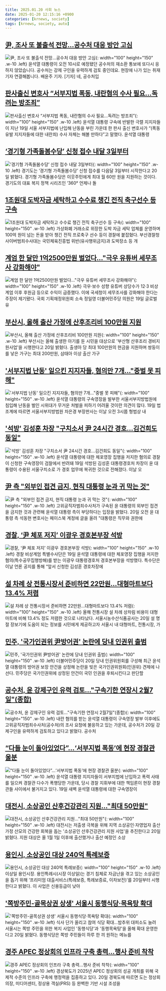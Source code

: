 ```yaml
---
title: 2025.01.20 사회 뉴스
date: 2025-01-20 12:15:16 +0900
categories: [krnews, society]
tags: [krnews, society, auto]
---
```

## [尹, 조사 또 불출석 전망…공수처 대응 방안 고심](https://n.news.naver.com/mnews/article/422/0000706961)

![尹, 조사 또 불출석 전망…공수처 대응 방안 고심](https://mimgnews.pstatic.net/image/origin/422/2025/01/20/706961.jpg?type=nf220_150){: width="100" height="150" .w-10 .left}
윤석열 대통령이 오전 10시로 예정됐던 공수처의 재소환 통보에 또다시 응하지 않았습니다. 공수처는 강제 구인을 유력하게 검토 중인데요. 현장에 나가 있는 취재 기자 연결해봅니다. 배윤주 기자. [기자] 네, 공수처입

## [판사출신 변호사 “서부지법 폭동, 내란혐의 수사 필요…독려는 방조죄”](https://n.news.naver.com/mnews/article/018/0005928282)

![판사출신 변호사 “서부지법 폭동, 내란혐의 수사 필요…독려는 방조죄”](https://mimgnews.pstatic.net/image/origin/018/2025/01/20/5928282.jpg?type=nf220_150){: width="100" height="150" .w-10 .left}
윤석열 대통령 구속에 반발한 극렬 지지자들이 지난 19일 서울 서부지법에 난입해 난동을 부린 가운데 한 판사 출신 변호사가 “(폭동 유발 지지자들에 대한 내란죄) 수사 자체는 해볼 만하다”고 말했다. 윤석열 대통령

## [‘경기형 가족돌봄수당’ 신청 접수 내달 3일부터](https://n.news.naver.com/mnews/article/011/0004441855)

![‘경기형 가족돌봄수당’ 신청 접수 내달 3일부터](https://mimgnews.pstatic.net/image/origin/011/2025/01/20/4441855.jpg?type=nf220_150){: width="100" height="150" .w-10 .left}
경기도는 ‘경기형 가족돌봄수당’ 신청 접수를 다음달 3일부터 시작한다고 20일 밝혔다. 경기형 가족돌봄수당은 이웃주민에게 최대 월 60만 원을 지원하는 것이다. 경기도의 대표 복지 정책 시리즈인 ‘360° 언제나 돌

## [1조원대 도박자금 세탁하고 수수료 챙긴 전직 축구선수 등 구속](https://n.news.naver.com/mnews/article/079/0003983387)

![1조원대 도박자금 세탁하고 수수료 챙긴 전직 축구선수 등 구속](https://mimgnews.pstatic.net/image/origin/079/2025/01/20/3983387.jpg?type=nf220_150){: width="100" height="150" .w-10 .left}
가상화폐 거래소로 위장한 도박 자금 세탁 업체를 운영하며 100억 원이 넘는 돈을 받아 챙긴 전직 프로축구 선수 등이 경찰에 붙잡혔다. 부산경찰청 사이버범죄수사대는 국민체육진흥법 위반(유사행위금지)과 도박장소 등 개

## [계엄 한 달만 1억2500만원 벌었다…"극우 유튜버 세무조사 강화해야"](https://n.news.naver.com/mnews/article/277/0005534967)

![계엄 한 달만 1억2500만원 벌었다…"극우 유튜버 세무조사 강화해야"](https://mimgnews.pstatic.net/image/origin/277/2025/01/19/5534967.jpg?type=nf220_150){: width="100" height="150" .w-10 .left}
극우·보수 성향 유튜버 상당수가 12·3 비상계엄 이후 후원금 등으로 수익이 급증했다. 이에 국세청이 세무조사를 강화해야 한다는 주장이 제기됐다. 국회 기획재정위원회 소속 정일영 더불어민주당 의원은 19일 글로벌 유

## [부산시, 올해 출산 가정에 산후조리비 100만원 지원](https://n.news.naver.com/mnews/article/003/0013024489)

![부산시, 올해 출산 가정에 산후조리비 100만원 지원](https://mimgnews.pstatic.net/image/origin/003/2025/01/20/13024489.jpg?type=nf220_150){: width="100" height="150" .w-10 .left}
부산시는 올해 출생한 아기를 둔 시민을 대상으로 '부산형 산후조리 경비지원사업'을 시행한다고 20일 밝혔다. 출생아 당 최대 100만원의 현금을 지원하며 쌍둥이를 낳은 가구는 최대 200만원, 삼태아 이상 출산 가구

## ['서부지법 난동' 일으킨 지지자들, 혐의만 7개…"중벌 못 피해"](https://n.news.naver.com/mnews/article/015/0005084003)

!['서부지법 난동' 일으킨 지지자들, 혐의만 7개…"중벌 못 피해"](https://mimgnews.pstatic.net/image/origin/015/2025/01/19/5084003.jpg?type=nf220_150){: width="100" height="150" .w-10 .left}
윤석열 대통령의 구속영장을 발부한 서울서부지방법원에 침입해 난동을 벌인 시위대가 무거운 처벌을 피하기 어려울 것이란 의견이 많다. 19일 법조계에 따르면 서울서부지방법원 차은경 부장판사는 이날 오전 3시쯤 형법상 내

## ['석방' 김성훈 차장 "구치소서 尹 24시간 경호…김건희도 동일"](https://n.news.naver.com/mnews/article/015/0005084214)

!['석방' 김성훈 차장 "구치소서 尹 24시간 경호…김건희도 동일"](https://mimgnews.pstatic.net/image/origin/015/2025/01/20/5084214.jpg?type=nf220_150){: width="100" height="150" .w-10 .left}
윤석열 대통령에 대한 체포영장 집행을 저지한 혐의로 경찰이 신청한 구속영장이 검찰에서 반려돼 19일 석방된 김성훈 대통령경호처 차장이 윤 대통령이 수용된 서울구치소로 가 경호 업무에 복귀한 것으로 전해졌다. 이날 오

## [尹 측 "외부인 접견 금지, 현직 대통령 눈과 귀 막는 것"](https://n.news.naver.com/mnews/article/088/0000926978)

![尹 측 "외부인 접견 금지, 현직 대통령 눈과 귀 막는 것"](https://mimgnews.pstatic.net/image/origin/088/2025/01/20/926978.jpg?type=nf220_150){: width="100" height="150" .w-10 .left}
고위공직자범죄수사처가 구속된 윤 대통령의 외부인 접견을 금지한 것과 관련해 윤석열 대통령 측이 부당하다는 입장을 밝혔다. 20일 오전 윤 대통령 측 석동현 변호사는 페이스북 계정에 글을 올려 "대통령은 직무와 권한에

## [경찰, ‘尹 체포 저지’ 이광우 경호본부장 석방](https://n.news.naver.com/mnews/article/081/0003512113)

![경찰, ‘尹 체포 저지’ 이광우 경호본부장 석방](https://mimgnews.pstatic.net/image/origin/081/2025/01/19/3512113.jpg?type=nf220_150){: width="100" height="150" .w-10 .left}
경찰 비상계엄 특별수사단은 19일 윤석열 대통령에 대한 체포영장 집행을 저지한 혐의(특수공무집행방해)를 받는 이광우 대통령경호처 경호본부장을 석방했다. 특수단은 이날 언론 공지를 통해 “앞서 신청한 김성훈 경호차장에

## [설 차례 상 전통시장서 준비하면 22만원…대형마트보다 13.4% 저렴](https://n.news.naver.com/mnews/article/020/0003611002)

![설 차례 상 전통시장서 준비하면 22만원…대형마트보다 13.4% 저렴](https://mimgnews.pstatic.net/image/origin/020/2025/01/20/3611002.jpg?type=nf220_150){: width="100" height="150" .w-10 .left}
올해 전통시장 설 차례 상차림 비용이 대형마트에 비해 13.4% 정도 저렴한 것으로 나타났다. 서울시농수산식품공사는 20일 설 명절 장보기에 도움이 되는 정보를 시민에게 제공하고자 서울시 내 대형마트, 전통시장, 가

## [민주, '국가인권위 尹방어권' 논란에 당내 인권위 출범](https://n.news.naver.com/mnews/article/001/0015169318)

![민주, '국가인권위 尹방어권' 논란에 당내 인권위 출범](https://mimgnews.pstatic.net/image/origin/001/2025/01/20/15169318.jpg?type=nf220_150){: width="100" height="150" .w-10 .left}
더불어민주당이 20일 당내 인권위원회를 구성해 최근 윤석열 대통령의 방어권 보장 안건을 상정해 논란을 빚은 국가인권위원회(인권위) 견제에 나선다. 민주당은 국가인권위에 상정된 안건이 국민 인권을 후퇴시킨다고 판단할

## [공수처, 윤 강제구인 유력 검토…"구속기한 연장시 2월7일"(종합)](https://n.news.naver.com/mnews/article/003/0013025162)

![공수처, 윤 강제구인 유력 검토…"구속기한 연장시 2월7일"(종합)](https://mimgnews.pstatic.net/image/origin/003/2025/01/20/13025162.jpg?type=nf220_150){: width="100" height="150" .w-10 .left}
내란 혐의를 받는 윤석열 대통령이 구속영장 발부 이후에도 고위공직자범죄수사처(공수처)의 조사 요청에 불응하고 있는 가운데, 공수처가 20일 강제구인을 유력하게 검토하고 있다고 밝혔다. 공수처

## [“다들 눈이 돌아있었다”…‘서부지법 폭동’에 현장 경찰관 울분](https://n.news.naver.com/mnews/article/018/0005928327)

![“다들 눈이 돌아있었다”…‘서부지법 폭동’에 현장 경찰관 울분](https://mimgnews.pstatic.net/image/origin/018/2025/01/20/5928327.jpg?type=nf220_150){: width="100" height="150" .w-10 .left}
윤석열 대통령 지지자들이 서부지법에 난입하고 폭력 사태를 일으켜 경찰관 다수가 폭행당한 가운데, 당시 경찰 지휘부에 대한 책임론이 현장 경찰관들 사이에서 불거지고 있다. 19일 새벽 윤석열 대통령에 대한 구속영장이

## [대전시, 소상공인 산후건강관리 지원…"최대 50만원"](https://n.news.naver.com/mnews/article/003/0013024748)

![대전시, 소상공인 산후건강관리 지원…"최대 50만원"](https://mimgnews.pstatic.net/image/origin/003/2025/01/20/13024748.jpg?type=nf220_150){: width="100" height="150" .w-10 .left}
대전시는 저출생 극복을 위해 지역 소상공인·자영업자 출산 가정 산모의 건강한 회복을 돕는 '소상공인 산후건강관리 지원 사업'을 추진한다고 20일 밝혔다. 지원 대상은 올 1월 1일 이후에 출산했거나 출산 예정인 소상

## [용인시, 소상공인 대상 240억 특례보증](https://n.news.naver.com/mnews/article/016/0002418009)

![용인시, 소상공인 대상 240억 특례보증](https://mimgnews.pstatic.net/image/origin/016/2025/01/20/2418009.jpg?type=nf220_150){: width="100" height="150" .w-10 .left}
이상일 용인시장. 용인특례시(시장 이상일)는 경기 침체로 자금난을 겪고 있는 소상공인을 돕기 위해 ‘프리미엄 대출서비스(특례보증, 특례보증료, 이차보전)’를 20일부터 시행한다고 밝혔다. 이 사업은 신용등급이 낮아

## ['쪽방주민-골목상권 상생' 서울시 동행식당·목욕탕 확대](https://n.news.naver.com/mnews/article/001/0015169131)

!['쪽방주민-골목상권 상생' 서울시 동행식당·목욕탕 확대](https://mimgnews.pstatic.net/image/origin/001/2025/01/20/15169131.jpg?type=nf220_150){: width="100" height="150" .w-10 .left}
식사 단가 올리고 참여 식당 확대…밤추위 대피소도 늘려 서울시는 쪽방 주민을 위한 복지 사업인 '동행식당'과 '동행목욕탕'을 올해 확대 운영한다고 20일 밝혔다. 동행식당은 쪽방 주민들이 하루 한 끼 원하는 메뉴를

## [경주 APEC 정상회의 인프라 구축 총력…행사 준비 착착](https://n.news.naver.com/mnews/article/079/0003983376)

![경주 APEC 정상회의 인프라 구축 총력…행사 준비 착착](https://mimgnews.pstatic.net/image/origin/079/2025/01/20/3983376.jpg?type=nf220_150){: width="100" height="150" .w-10 .left}
경상북도가 2025년 APEC 정상회의 성공 개최를 위해 국제적 수준의 인프라 구축에 행정력을 집중하고 있다. 20일 경북도에 따르면 도는 정상회의장, 미디어센터, 정상용 객실(PRS) 등 완벽한 기반 시설 조성을

